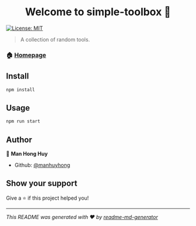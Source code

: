 <h1 style="text-align: center;">Welcome to simple-toolbox 👋</h1>
<p>
  <a href="#" target="_blank">
    <img alt="License: MIT" src="https://img.shields.io/badge/License-MIT-yellow.svg" />
  </a>
</p>

> A collection of random tools.

### 🏠 [Homepage](https://manhuyhong.github.io/simple-toolbox)

## Install

```sh
npm install
```

## Usage

```sh
npm run start
```

## Author

👤 **Man Hong Huy**

* Github: [@manhuyhong](https://github.com/manhuyhong)

## Show your support

Give a ⭐️ if this project helped you!

***
_This README was generated with ❤️ by [readme-md-generator](https://github.com/kefranabg/readme-md-generator)_